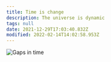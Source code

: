 ```yaml
---
title: Time is change
description: The universe is dynamic
tags: null
date: 2021-12-29T17:03:40.832Z
modified: 2022-02-14T14:02:58.953Z
---
```


![Gaps in time](/posts/img/neshama/time_gap.svg)
